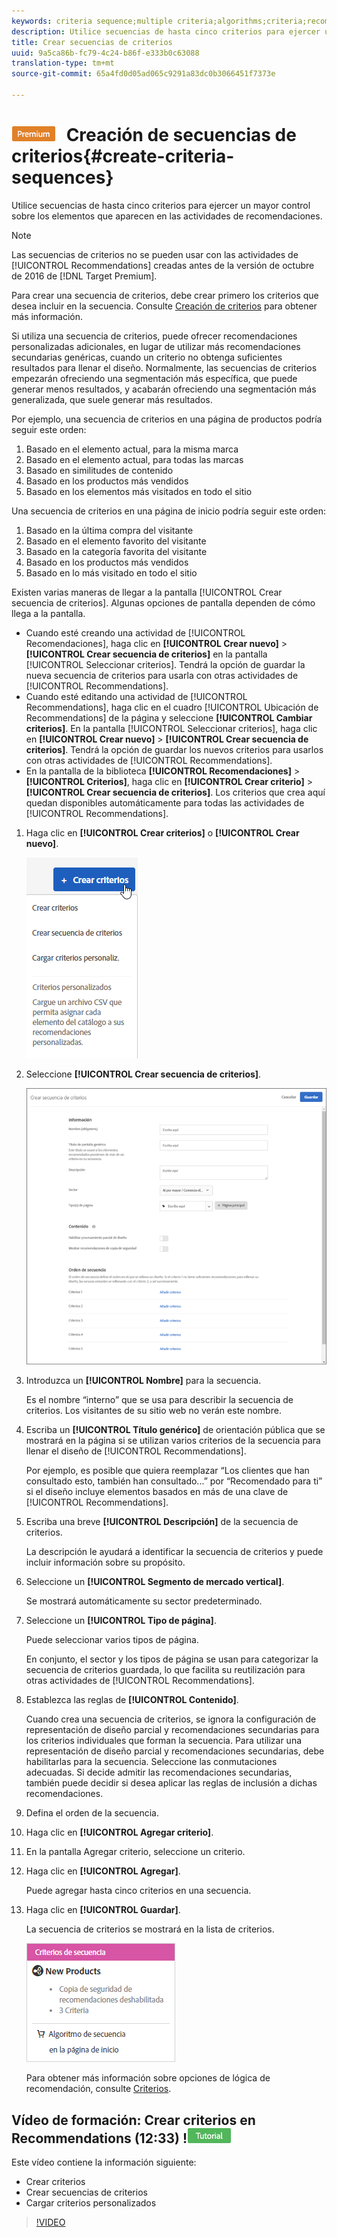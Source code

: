 ```yaml
---
keywords: criteria sequence;multiple criteria;algorithms;criteria;recommendations criteria
description: Utilice secuencias de hasta cinco criterios para ejercer un mayor control sobre los elementos que aparecen en las actividades de recomendaciones.
title: Crear secuencias de criterios
uuid: 9a5ca86b-fc79-4c24-b86f-e333b0c63088
translation-type: tm+mt
source-git-commit: 65a4fd0d05ad065c9291a83dc0b3066451f7373e

---
```



# ![PREMIUM](/help/assets/premium.png) Creación de secuencias de criterios{#create-criteria-sequences}

Utilice secuencias de hasta cinco criterios para ejercer un mayor control sobre los elementos que aparecen en las actividades de recomendaciones.

>[!NOTE]
>
>Las secuencias de criterios no se pueden usar con las actividades de [!UICONTROL Recommendations] creadas antes de la versión de octubre de 2016 de [!DNL Target Premium].

Para crear una secuencia de criterios, debe crear primero los criterios que desea incluir en la secuencia. Consulte [Creación de criterios](../../c-recommendations/c-algorithms/create-new-algorithm.md#task_8A9CB465F28D44899F69F38AD27352FE) para obtener más información.

Si utiliza una secuencia de criterios, puede ofrecer recomendaciones personalizadas adicionales, en lugar de utilizar más recomendaciones secundarias genéricas, cuando un criterio no obtenga suficientes resultados para llenar el diseño. Normalmente, las secuencias de criterios empezarán ofreciendo una segmentación más específica, que puede generar menos resultados, y acabarán ofreciendo una segmentación más generalizada, que suele generar más resultados.

Por ejemplo, una secuencia de criterios en una página de productos podría seguir este orden:

1. Basado en el elemento actual, para la misma marca
1. Basado en el elemento actual, para todas las marcas
1. Basado en similitudes de contenido
1. Basado en los productos más vendidos
1. Basado en los elementos más visitados en todo el sitio

Una secuencia de criterios en una página de inicio podría seguir este orden:

1. Basado en la última compra del visitante
1. Basado en el elemento favorito del visitante
1. Basado en la categoría favorita del visitante
1. Basado en los productos más vendidos
1. Basado en lo más visitado en todo el sitio

Existen varias maneras de llegar a la pantalla [!UICONTROL Crear secuencia de criterios]. Algunas opciones de pantalla dependen de cómo llega a la pantalla.

* Cuando esté creando una actividad de [!UICONTROL Recomendaciones], haga clic en **[!UICONTROL Crear nuevo]** > **[!UICONTROL Crear secuencia de criterios]** en la pantalla [!UICONTROL Seleccionar criterios]. Tendrá la opción de guardar la nueva secuencia de criterios para usarla con otras actividades de [!UICONTROL Recommendations].
* Cuando esté editando una actividad de [!UICONTROL Recommendations], haga clic en el cuadro [!UICONTROL Ubicación de Recommendations] de la página y seleccione **[!UICONTROL Cambiar criterios]**. En la pantalla [!UICONTROL Seleccionar criterios], haga clic en **[!UICONTROL Crear nuevo]** > **[!UICONTROL Crear secuencia de criterios]**. Tendrá la opción de guardar los nuevos criterios para usarlos con otras actividades de [!UICONTROL Recommendations].
* En la pantalla de la biblioteca **[!UICONTROL Recomendaciones]** > **[!UICONTROL Criterios]**, haga clic en **[!UICONTROL Crear criterio]** > **[!UICONTROL Crear secuencia de criterios]**. Los criterios que crea aquí quedan disponibles automáticamente para todas las actividades de [!UICONTROL Recommendations].

1. Haga clic en **[!UICONTROL Crear criterios]** o **[!UICONTROL Crear nuevo]**.

   ![Crear nuevos criterios](/help/c-recommendations/c-algorithms/assets/button_CreateCriteria_new.png)

1. Seleccione **[!UICONTROL Crear secuencia de criterios]**.

   ![](assets/CreateCriteriaSequence.png)

1. Introduzca un **[!UICONTROL Nombre]** para la secuencia.

   Es el nombre “interno” que se usa para describir la secuencia de criterios. Los visitantes de su sitio web no verán este nombre.
1. Escriba un **[!UICONTROL Título genérico]** de orientación pública que se mostrará en la página si se utilizan varios criterios de la secuencia para llenar el diseño de [!UICONTROL Recommendations].

   Por ejemplo, es posible que quiera reemplazar “Los clientes que han consultado esto, también han consultado...” por “Recomendado para ti” si el diseño incluye elementos basados en más de una clave de [!UICONTROL Recommendations].
1. Escriba una breve **[!UICONTROL Descripción]** de la secuencia de criterios.

   La descripción le ayudará a identificar la secuencia de criterios y puede incluir información sobre su propósito.
1. Seleccione un **[!UICONTROL Segmento de mercado vertical]**.

   Se mostrará automáticamente su sector predeterminado.
1. Seleccione un **[!UICONTROL Tipo de página]**.

   Puede seleccionar varios tipos de página.

   En conjunto, el sector y los tipos de página se usan para categorizar la secuencia de criterios guardada, lo que facilita su reutilización para otras actividades de [!UICONTROL Recommendations].
1. Establezca las reglas de **[!UICONTROL Contenido]**.

   Cuando crea una secuencia de criterios, se ignora la configuración de representación de diseño parcial y recomendaciones secundarias para los criterios individuales que forman la secuencia. Para utilizar una representación de diseño parcial y recomendaciones secundarias, debe habilitarlas para la secuencia. Seleccione las conmutaciones adecuadas. Si decide admitir las recomendaciones secundarias, también puede decidir si desea aplicar las reglas de inclusión a dichas recomendaciones.
1. Defina el orden de la secuencia.

1. Haga clic en **[!UICONTROL Agregar criterio]**.
1. En la pantalla Agregar criterio, seleccione un criterio.
1. Haga clic en **[!UICONTROL Agregar]**.

   Puede agregar hasta cinco criterios en una secuencia.
1. Haga clic en **[!UICONTROL Guardar]**.

   La secuencia de criterios se mostrará en la lista de criterios.

   ![](assets/CriteriaSequenceCard.png)

   Para obtener más información sobre opciones de lógica de recomendación, consulte [Criterios](../../c-recommendations/c-algorithms/algorithms.md#concept_4BD01DC437F543C0A13621C93A302750).

## Vídeo de formación: Crear criterios en Recommendations (12:33) !![Tutorial badge](/help/assets/tutorial.png)

Este vídeo contiene la información siguiente:

* Crear criterios
* Crear secuencias de criterios
* Cargar criterios personalizados

>[!VIDEO](https://video.tv.adobe.com/v/27694?quality=12)

